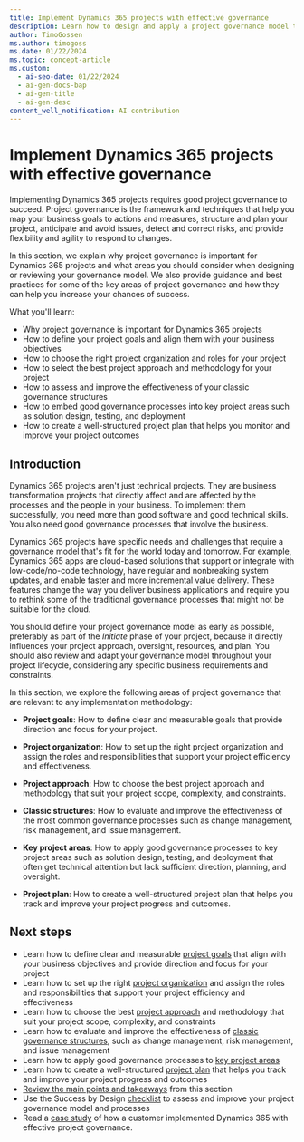 ```yaml
---
title: Implement Dynamics 365 projects with effective governance
description: Learn how to design and apply a project governance model that helps you deliver Dynamics 365 projects successfully and avoid common pitfalls.
author: TimoGossen
ms.author: timogoss
ms.date: 01/22/2024
ms.topic: concept-article
ms.custom:
  - ai-seo-date: 01/22/2024
  - ai-gen-docs-bap
  - ai-gen-title
  - ai-gen-desc
content_well_notification: AI-contribution
---
```


# Implement Dynamics 365 projects with effective governance

Implementing Dynamics 365 projects requires good project governance to succeed. Project governance is the framework and techniques that help you map your business goals to actions and measures, structure and plan your project, anticipate and avoid issues, detect and correct risks, and provide flexibility and agility to respond to changes.

In this section, we explain why project governance is important for Dynamics 365 projects and what areas you should consider when designing or reviewing your governance model. We also provide guidance and best practices for some of the key areas of project governance and how they can help you increase your chances of success.

What you'll learn:

- Why project governance is important for Dynamics 365 projects
- How to define your project goals and align them with your business objectives
- How to choose the right project organization and roles for your project
- How to select the best project approach and methodology for your project
- How to assess and improve the effectiveness of your classic governance structures
- How to embed good governance processes into key project areas such as solution design, testing, and deployment
- How to create a well-structured project plan that helps you monitor and improve your project outcomes

## Introduction

Dynamics 365 projects aren't just technical projects. They are business transformation projects that directly affect and are affected by the processes and the people in your business. To implement them successfully, you need more than good software and good technical skills. You also need good governance processes that involve the business.

Dynamics 365 projects have specific needs and challenges that require a governance model that's fit for the world today and tomorrow. For example, Dynamics 365 apps are cloud-based solutions that support or integrate with low-code/no-code technology, have regular and nonbreaking system updates, and enable faster and more incremental value delivery. These features change the way you deliver business applications and require you to rethink some of the traditional governance processes that might not be suitable for the cloud.

You should define your project governance model as early as possible, preferably as part of the *Initiate* phase of your project, because it directly influences your project approach, oversight, resources, and plan. You should also review and adapt your governance model throughout your project lifecycle, considering any specific business requirements and constraints.

In this section, we explore the following areas of project governance that are relevant to any implementation methodology:

- **Project goals**: How to define clear and measurable goals that provide direction and focus for your project.

- **Project organization**: How to set up the right project organization and assign the roles and responsibilities that support your project efficiency and effectiveness.

- **Project approach**: How to choose the best project approach and methodology that suit your project scope, complexity, and constraints.

- **Classic structures**: How to evaluate and improve the effectiveness of the most common governance processes such as change management, risk management, and issue management.

- **Key project areas**: How to apply good governance processes to key project areas such as solution design, testing, and deployment that often get technical attention but lack sufficient direction, planning, and oversight.

- **Project plan**: How to create a well-structured project plan that helps you track and improve your project progress and outcomes.

## Next steps

- Learn how to define clear and measurable [project goals](project-governance-project-goals.md) that align with your business objectives and provide direction and focus for your project
- Learn how to set up the right [project organization](project-governance-project-organization.md) and assign the roles and responsibilities that support your project efficiency and effectiveness
- Learn how to choose the best [project approach](project-governance-project-approach.md) and methodology that suit your project scope, complexity, and constraints
- Learn how to evaluate and improve the effectiveness of [classic governance structures](project-governance-classic-structures.md), such as change management, risk management, and issue management
- Learn how to apply good governance processes to [key project areas](project-governance-key-project-areas.md)
- Learn how to create a well-structured [project plan](project-governance-project-plan.md) that helps you track and improve your project progress and outcomes
- [Review the main points and takeaways](project-governance-conclusion.md) from this section
- Use the Success by Design [checklist](project-governance-checklist.md) to assess and improve your project governance model and processes
- Read a [case study](project-governance-case-study.md) of how a customer implemented Dynamics 365 with effective project governance.
